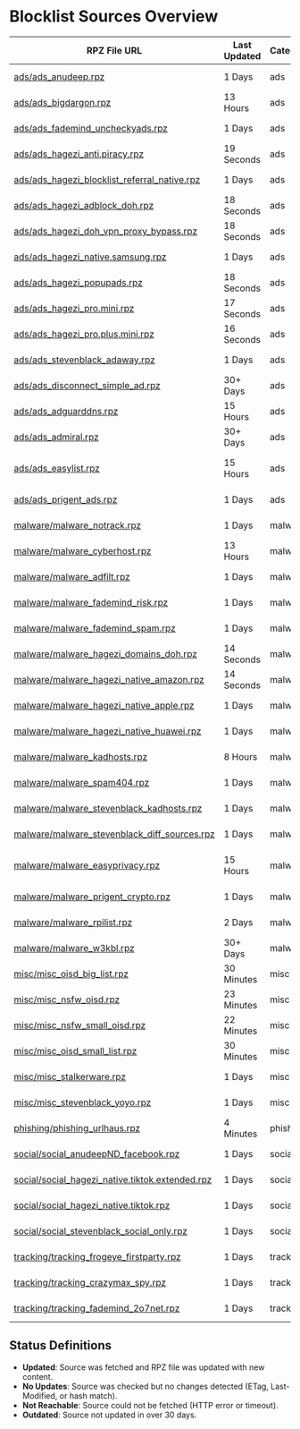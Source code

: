 # Blocklist Sources Overview

| RPZ File URL | Last Updated | Category | Entries | Size | License | Source URL | Status |
|--------------|--------------|----------|---------|------|---------|------------|--------|
| [ads/ads_anudeep.rpz](https://raw.githubusercontent.com/twitOne/RPZ-Blocklists/main/ads/ads_anudeep.rpz) | 1 Days | ads | 42348 | 2.7 MB | MIT | [AnudeepND](https://raw.githubusercontent.com/anudeepND/blacklist/master/adservers.txt) | No Updates |
| [ads/ads_bigdargon.rpz](https://raw.githubusercontent.com/twitOne/RPZ-Blocklists/main/ads/ads_bigdargon.rpz) | 13 Hours | ads | 18815 | 1.0 MB | MIT | [BigDargon](https://raw.githubusercontent.com/bigdargon/hostsVN/master/hosts) | No Updates |
| [ads/ads_fademind_uncheckyads.rpz](https://raw.githubusercontent.com/twitOne/RPZ-Blocklists/main/ads/ads_fademind_uncheckyads.rpz) | 1 Days | ads | 9 | 1.2 KB | MIT | [FadeMind](https://raw.githubusercontent.com/FadeMind/hosts.extras/master/UncheckyAds/hosts) | No Updates |
| [ads/ads_hagezi_anti.piracy.rpz](https://raw.githubusercontent.com/twitOne/RPZ-Blocklists/main/ads/ads_hagezi_anti.piracy.rpz) | 19 Seconds | ads | 10089 | 481.0 KB | GNU GPL v3.0 | [Hagezi DNS Blocklists](https://raw.githubusercontent.com/hagezi/dns-blocklists/main/adblock/anti.piracy.txt) | Updated |
| [ads/ads_hagezi_blocklist_referral_native.rpz](https://raw.githubusercontent.com/twitOne/RPZ-Blocklists/main/ads/ads_hagezi_blocklist_referral_native.rpz) | 1 Days | ads | 1765 | 97.9 KB | GNU GPL v3.0 | [Hagezi DNS Blocklists](https://raw.githubusercontent.com/hagezi/dns-blocklists/main/adblock/blocklist-referral-native.txt) | No Updates |
| [ads/ads_hagezi_adblock_doh.rpz](https://raw.githubusercontent.com/twitOne/RPZ-Blocklists/main/ads/ads_hagezi_adblock_doh.rpz) | 18 Seconds | ads | 1439 | 75.9 KB | GNU GPL v3.0 | [Hagezi DNS Blocklists](https://raw.githubusercontent.com/hagezi/dns-blocklists/main/adblock/doh.txt) | Updated |
| [ads/ads_hagezi_doh_vpn_proxy_bypass.rpz](https://raw.githubusercontent.com/twitOne/RPZ-Blocklists/main/ads/ads_hagezi_doh_vpn_proxy_bypass.rpz) | 18 Seconds | ads | 4852 | 264.6 KB | GNU GPL v3.0 | [Hagezi DNS Blocklists](https://raw.githubusercontent.com/hagezi/dns-blocklists/main/adblock/doh-vpn-proxy-bypass.txt) | Updated |
| [ads/ads_hagezi_native.samsung.rpz](https://raw.githubusercontent.com/twitOne/RPZ-Blocklists/main/ads/ads_hagezi_native.samsung.rpz) | 1 Days | ads | 195 | 15.5 KB | GNU GPL v3.0 | [Hagezi DNS Blocklists](https://raw.githubusercontent.com/hagezi/dns-blocklists/main/adblock/native.samsung.txt) | No Updates |
| [ads/ads_hagezi_popupads.rpz](https://raw.githubusercontent.com/twitOne/RPZ-Blocklists/main/ads/ads_hagezi_popupads.rpz) | 18 Seconds | ads | 100099 | 5.0 MB | GNU GPL v3.0 | [Hagezi DNS Blocklists](https://raw.githubusercontent.com/hagezi/dns-blocklists/main/adblock/popupads.txt) | Updated |
| [ads/ads_hagezi_pro.mini.rpz](https://raw.githubusercontent.com/twitOne/RPZ-Blocklists/main/ads/ads_hagezi_pro.mini.rpz) | 17 Seconds | ads | 84937 | 4.4 MB | GNU GPL v3.0 | [Hagezi DNS Blocklists](https://raw.githubusercontent.com/hagezi/dns-blocklists/main/adblock/pro.mini.txt) | Updated |
| [ads/ads_hagezi_pro.plus.mini.rpz](https://raw.githubusercontent.com/twitOne/RPZ-Blocklists/main/ads/ads_hagezi_pro.plus.mini.rpz) | 16 Seconds | ads | 98433 | 5.2 MB | GNU GPL v3.0 | [Hagezi DNS Blocklists](https://raw.githubusercontent.com/hagezi/dns-blocklists/main/adblock/pro.plus.mini.txt) | Updated |
| [ads/ads_stevenblack_adaway.rpz](https://raw.githubusercontent.com/twitOne/RPZ-Blocklists/main/ads/ads_stevenblack_adaway.rpz) | 1 Days | ads | 7333 | 480.9 KB | MIT | [StevenBlack](https://raw.githubusercontent.com/StevenBlack/hosts/master/data/adaway.org/hosts) | No Updates |
| [ads/ads_disconnect_simple_ad.rpz](https://raw.githubusercontent.com/twitOne/RPZ-Blocklists/main/ads/ads_disconnect_simple_ad.rpz) | 30+ Days | ads | 2701 | 133.2 KB | GNU GPL v3.0 | [Disconnect](https://s3.amazonaws.com/lists.disconnect.me/simple_ad.txt) | Outdated |
| [ads/ads_adguarddns.rpz](https://raw.githubusercontent.com/twitOne/RPZ-Blocklists/main/ads/ads_adguarddns.rpz) | 15 Hours | ads | 108224 | 6.0 MB | GNU GPL v3.0 | [AdGuard DNS Filter](https://v.firebog.net/hosts/AdguardDNS.txt) | No Updates |
| [ads/ads_admiral.rpz](https://raw.githubusercontent.com/twitOne/RPZ-Blocklists/main/ads/ads_admiral.rpz) | 30+ Days | ads | 1747 | 90.5 KB | MIT | [LanikSJ](https://v.firebog.net/hosts/Admiral.txt) | Outdated |
| [ads/ads_easylist.rpz](https://raw.githubusercontent.com/twitOne/RPZ-Blocklists/main/ads/ads_easylist.rpz) | 15 Hours | ads | 29323 | 1.5 MB | GNU GPL v3.0 or CC BY-SA 3.0 | [EasyList](https://v.firebog.net/hosts/Easylist.txt) | No Updates |
| [ads/ads_prigent_ads.rpz](https://raw.githubusercontent.com/twitOne/RPZ-Blocklists/main/ads/ads_prigent_ads.rpz) | 1 Days | ads | 4270 | 213.3 KB | CC BY-SA | [Fabrice Prigent via Firebog](https://v.firebog.net/hosts/Prigent-Ads.txt) | No Updates |
| [malware/malware_notrack.rpz](https://raw.githubusercontent.com/twitOne/RPZ-Blocklists/main/malware/malware_notrack.rpz) | 1 Days | malware | 154 | 8.2 KB | GNU GPL v3.0 | [Quidsup](https://gitlab.com/quidsup/notrack-blocklists/raw/master/notrack-malware.txt) | No Updates |
| [malware/malware_cyberhost.rpz](https://raw.githubusercontent.com/twitOne/RPZ-Blocklists/main/malware/malware_cyberhost.rpz) | 13 Hours | malware | 15311 | 884.1 KB | CC BY-SA 4.0 | [Cyberhost UK](https://lists.cyberhost.uk/malware.txt) | No Updates |
| [malware/malware_adfilt.rpz](https://raw.githubusercontent.com/twitOne/RPZ-Blocklists/main/malware/malware_adfilt.rpz) | 1 Days | malware | 30011 | 1.7 MB | Dandelicence | [DandelionSprout](https://raw.githubusercontent.com/DandelionSprout/adfilt/master/Alternate%20versions%20Anti-Malware%20List/AntiMalwareHosts.txt) | No Updates |
| [malware/malware_fademind_risk.rpz](https://raw.githubusercontent.com/twitOne/RPZ-Blocklists/main/malware/malware_fademind_risk.rpz) | 1 Days | malware | 2189 | 118.5 KB | MIT | [FadeMind](https://raw.githubusercontent.com/FadeMind/hosts.extras/master/add.Risk/hosts) | No Updates |
| [malware/malware_fademind_spam.rpz](https://raw.githubusercontent.com/twitOne/RPZ-Blocklists/main/malware/malware_fademind_spam.rpz) | 1 Days | malware | 57 | 4.0 KB | MIT | [FadeMind](https://raw.githubusercontent.com/FadeMind/hosts.extras/master/add.Spam/hosts) | No Updates |
| [malware/malware_hagezi_domains_doh.rpz](https://raw.githubusercontent.com/twitOne/RPZ-Blocklists/main/malware/malware_hagezi_domains_doh.rpz) | 14 Seconds | malware | 1600 | 85.4 KB | GNU GPL v3.0 | [Hagezi DNS Blocklists](https://raw.githubusercontent.com/hagezi/dns-blocklists/main/domains/doh.txt) | Updated |
| [malware/malware_hagezi_native_amazon.rpz](https://raw.githubusercontent.com/twitOne/RPZ-Blocklists/main/malware/malware_hagezi_native_amazon.rpz) | 14 Seconds | malware | 593 | 52.4 KB | GNU GPL v3.0 | [Hagezi DNS Blocklists](https://raw.githubusercontent.com/hagezi/dns-blocklists/main/domains/native.amazon.txt) | Updated |
| [malware/malware_hagezi_native_apple.rpz](https://raw.githubusercontent.com/twitOne/RPZ-Blocklists/main/malware/malware_hagezi_native_apple.rpz) | 1 Days | malware | 290 | 23.7 KB | GNU GPL v3.0 | [Hagezi DNS Blocklists](https://raw.githubusercontent.com/hagezi/dns-blocklists/main/domains/native.apple.txt) | No Updates |
| [malware/malware_hagezi_native_huawei.rpz](https://raw.githubusercontent.com/twitOne/RPZ-Blocklists/main/malware/malware_hagezi_native_huawei.rpz) | 1 Days | malware | 152 | 15.0 KB | GNU GPL v3.0 | [Hagezi DNS Blocklists](https://raw.githubusercontent.com/hagezi/dns-blocklists/main/domains/native.huawei.txt) | No Updates |
| [malware/malware_kadhosts.rpz](https://raw.githubusercontent.com/twitOne/RPZ-Blocklists/main/malware/malware_kadhosts.rpz) | 8 Hours | malware | 190157 | 11.3 MB | GNU GPL v3.0 | [PolishFiltersTeam](https://raw.githubusercontent.com/PolishFiltersTeam/KADhosts/master/KADhosts.txt) | No Updates |
| [malware/malware_spam404.rpz](https://raw.githubusercontent.com/twitOne/RPZ-Blocklists/main/malware/malware_spam404.rpz) | 1 Days | malware | 8141 | 430.1 KB | CC BY 3.0 | [Spam404](https://raw.githubusercontent.com/Spam404/lists/master/main-blacklist.txt) | No Updates |
| [malware/malware_stevenblack_kadhosts.rpz](https://raw.githubusercontent.com/twitOne/RPZ-Blocklists/main/malware/malware_stevenblack_kadhosts.rpz) | 1 Days | malware | 186993 | 11.1 MB | MIT | [StevenBlack](https://raw.githubusercontent.com/StevenBlack/hosts/master/data/KADhosts/hosts) | No Updates |
| [malware/malware_stevenblack_diff_sources.rpz](https://raw.githubusercontent.com/twitOne/RPZ-Blocklists/main/malware/malware_stevenblack_diff_sources.rpz) | 1 Days | malware | 225623 | 13.4 MB | MIT | [StevenBlack](https://raw.githubusercontent.com/StevenBlack/hosts/master/hosts) | No Updates |
| [malware/malware_easyprivacy.rpz](https://raw.githubusercontent.com/twitOne/RPZ-Blocklists/main/malware/malware_easyprivacy.rpz) | 15 Hours | malware | 41850 | 2.5 MB | GNU GPL v3.0 or CC BY-SA 3.0 | [EasyPrivacy via Firebog](https://v.firebog.net/hosts/Easyprivacy.txt) | No Updates |
| [malware/malware_prigent_crypto.rpz](https://raw.githubusercontent.com/twitOne/RPZ-Blocklists/main/malware/malware_prigent_crypto.rpz) | 1 Days | malware | 16289 | 892.1 KB | CC BY-SA | [Fabrice Prigent via Firebog](https://v.firebog.net/hosts/Prigent-Crypto.txt) | No Updates |
| [malware/malware_rpilist.rpz](https://raw.githubusercontent.com/twitOne/RPZ-Blocklists/main/malware/malware_rpilist.rpz) | 2 Days | malware | 563214 | 37.4 MB | CC BY-NC 4.0 | [RPiList](https://v.firebog.net/hosts/RPiList-Malware.txt) | No Updates |
| [malware/malware_w3kbl.rpz](https://raw.githubusercontent.com/twitOne/RPZ-Blocklists/main/malware/malware_w3kbl.rpz) | 30+ Days | malware | 350 | 21.6 KB | MIT | [WaLLy3K](https://v.firebog.net/hosts/static/w3kbl.txt) | Outdated |
| [misc/misc_oisd_big_list.rpz](https://raw.githubusercontent.com/twitOne/RPZ-Blocklists/main/misc/misc_oisd_big_list.rpz) | 30 Minutes | misc | 192574 | 10.5 MB | GNU GPL v3.0 | [OISD](https://big.oisd.nl/) | Updated |
| [misc/misc_nsfw_oisd.rpz](https://raw.githubusercontent.com/twitOne/RPZ-Blocklists/main/misc/misc_nsfw_oisd.rpz) | 23 Minutes | misc | 417205 | 22.3 MB | GNU GPL v3.0 | [OISD](https://nsfw.oisd.nl) | Updated |
| [misc/misc_nsfw_small_oisd.rpz](https://raw.githubusercontent.com/twitOne/RPZ-Blocklists/main/misc/misc_nsfw_small_oisd.rpz) | 22 Minutes | misc | 21087 | 975.3 KB | GNU GPL v3.0 | [OISD](https://nsfw-small.oisd.nl) | Updated |
| [misc/misc_oisd_small_list.rpz](https://raw.githubusercontent.com/twitOne/RPZ-Blocklists/main/misc/misc_oisd_small_list.rpz) | 30 Minutes | misc | 42029 | 2.2 MB | GNU GPL v3.0 | [OISD](https://small.oisd.nl) | Updated |
| [misc/misc_stalkerware.rpz](https://raw.githubusercontent.com/twitOne/RPZ-Blocklists/main/misc/misc_stalkerware.rpz) | 1 Days | misc | 917 | 54.7 KB | CC BY | [AssoEchap](https://raw.githubusercontent.com/AssoEchap/stalkerware-indicators/master/generated/hosts) | No Updates |
| [misc/misc_stevenblack_yoyo.rpz](https://raw.githubusercontent.com/twitOne/RPZ-Blocklists/main/misc/misc_stevenblack_yoyo.rpz) | 1 Days | misc | 3437 | 172.9 KB | MIT | [StevenBlack](https://raw.githubusercontent.com/StevenBlack/hosts/master/data/yoyo.org/hosts) | No Updates |
| [phishing/phishing_urlhaus.rpz](https://raw.githubusercontent.com/twitOne/RPZ-Blocklists/main/phishing/phishing_urlhaus.rpz) | 4 Minutes | phishing | 486 | 26.5 KB | None specified | [URLhaus by abuse.ch](https://urlhaus.abuse.ch/downloads/hostfile/) | Updated |
| [social/social_anudeepND_facebook.rpz](https://raw.githubusercontent.com/twitOne/RPZ-Blocklists/main/social/social_anudeepND_facebook.rpz) | 1 Days | social | 3995 | 321.8 KB | MIT | [AnudeepND](https://raw.githubusercontent.com/anudeepND/blacklist/master/facebook.txt) | No Updates |
| [social/social_hagezi_native.tiktok.extended.rpz](https://raw.githubusercontent.com/twitOne/RPZ-Blocklists/main/social/social_hagezi_native.tiktok.extended.rpz) | 1 Days | social | 422 | 31.7 KB | GNU GPL v3.0 | [Hagezi DNS Blocklists](https://raw.githubusercontent.com/hagezi/dns-blocklists/main/adblock/native.tiktok.extended.txt) | No Updates |
| [social/social_hagezi_native.tiktok.rpz](https://raw.githubusercontent.com/twitOne/RPZ-Blocklists/main/social/social_hagezi_native.tiktok.rpz) | 1 Days | social | 322 | 23.5 KB | GNU GPL v3.0 | [Hagezi DNS Blocklists](https://raw.githubusercontent.com/hagezi/dns-blocklists/main/adblock/native.tiktok.txt) | No Updates |
| [social/social_stevenblack_social_only.rpz](https://raw.githubusercontent.com/twitOne/RPZ-Blocklists/main/social/social_stevenblack_social_only.rpz) | 1 Days | social | 3242 | 226.8 KB | MIT | [StevenBlack](https://raw.githubusercontent.com/StevenBlack/hosts/master/alternates/social-only/hosts) | No Updates |
| [tracking/tracking_frogeye_firstparty.rpz](https://raw.githubusercontent.com/twitOne/RPZ-Blocklists/main/tracking/tracking_frogeye_firstparty.rpz) | 1 Days | tracking | 33365 | 2.1 MB | MIT | [Frogeye](https://hostfiles.frogeye.fr/firstparty-trackers-hosts.txt) | No Updates |
| [tracking/tracking_crazymax_spy.rpz](https://raw.githubusercontent.com/twitOne/RPZ-Blocklists/main/tracking/tracking_crazymax_spy.rpz) | 1 Days | tracking | 347 | 25.3 KB | MIT | [CrazyMax](https://raw.githubusercontent.com/crazy-max/WindowsSpyBlocker/master/data/hosts/spy.txt) | No Updates |
| [tracking/tracking_fademind_2o7net.rpz](https://raw.githubusercontent.com/twitOne/RPZ-Blocklists/main/tracking/tracking_fademind_2o7net.rpz) | 1 Days | tracking | 2030 | 133.8 KB | MIT | [FadeMind](https://raw.githubusercontent.com/FadeMind/hosts.extras/master/add.2o7Net/hosts) | No Updates |

## Status Definitions
- **Updated**: Source was fetched and RPZ file was updated with new content.
- **No Updates**: Source was checked but no changes detected (ETag, Last-Modified, or hash match).
- **Not Reachable**: Source could not be fetched (HTTP error or timeout).
- **Outdated**: Source not updated in over 30 days.
